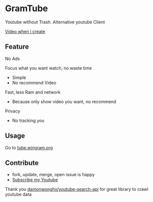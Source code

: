 # GramTube

Youtube without Trash. Alternative youtube Client 

[Video when i create]()

## Feature
No Ads

Focus what you want watch, no waste time
- Simple 
- No recommend Video 

Fast, less Ram and network
- Because only show video you want, no recommend 

Privacy 
- No tracking you 

## Usage
Go to [tube.wingram.org](https://tube.wingram.org)

## Contribute
- fork, update, merge, open issue is happy
- [Subscribe my Youtube](https://www.youtube.com/@WingramOrg)

Thank you [damonwonghv/youtube-search-api](https://github.com/damonwonghv/youtube-search-api) for great library to crawl youtube data 